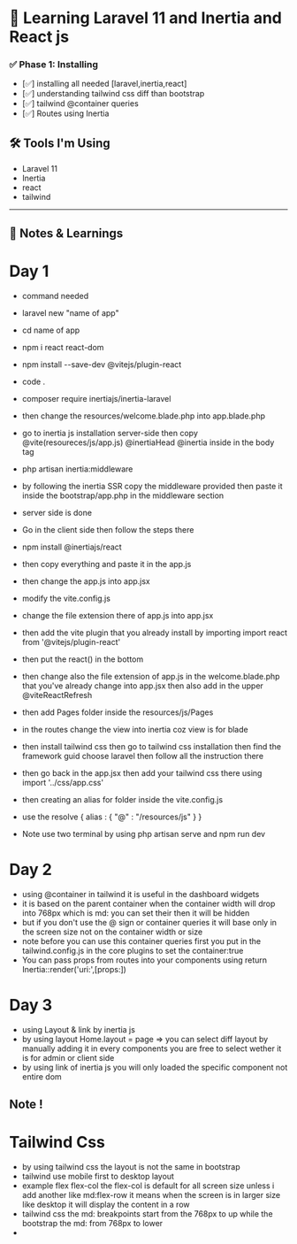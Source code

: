 # 🚀 Learning Laravel 11 and Inertia and React js

### ✅ Phase 1: Installing

- [✅] installing all needed [laravel,inertia,react]
- [✅] understanding tailwind css diff than bootstrap
- [✅] tailwind @container queries
- [✅] Routes using Inertia



## 🛠️ Tools I'm Using
- Laravel 11
- Inertia
- react
- tailwind 

---

## 🧠 Notes & Learnings

# Day 1
- command needed
- laravel new "name of app"
- cd name of app
- npm i react react-dom
- npm install --save-dev @vitejs/plugin-react
- code .
- composer require inertiajs/inertia-laravel
- then change the resources/welcome.blade.php into app.blade.php
- go to inertia js installation server-side then copy @vite(resoureces/js/app.js) @inertiaHead @inertia inside in the body tag
- php artisan inertia:middleware
- by following the inertia SSR copy the middleware provided then paste it inside the bootstrap/app.php in the middleware section
- server side is done
- Go in the client side then follow the steps there
- npm install @inertiajs/react
- then copy everything and paste it in the app.js
- then change the app.js into app.jsx
- modify the vite.config.js
- change the file extension there of app.js into app.jsx
- then add the vite plugin that you already install by importing import react from '@vitejs/plugin-react'
- then put the react() in the bottom
- then change also the file extension of app.js in the welcome.blade.php that you've already change into app.jsx then also add in the upper @viteReactRefresh
- then add Pages folder inside the resources/js/Pages
- in the routes change the view into inertia coz view is for blade

- then install tailwind css then go to tailwind css installation then find the framework guid choose laravel then follow all the instruction there
- then go back in the app.jsx then add your tailwind css there using import '../css/app.css'
- then creating an alias for folder inside the vite.config.js
- use the resolve {
    alias : {
        "@" : "/resources/js"
    }
}

- Note use two terminal by using php artisan serve and npm run dev

# Day 2
- using @container in tailwind it is useful in the dashboard widgets
- it is based on the parent container when the container width will drop into 768px which is md: you can set their then it will be hidden
- but if you don't use the @ sign or container queries it will base only in the screen size not on the container width or size
- note before you can use this container queries first you put in the tailwind.config.js in the core plugins to set the container:true
- You can pass props from routes into your components using return Inertia::render('uri:',[props:])

# Day 3
- using Layout & link by inertia js
- by using layout Home.layout = page => <RootLayout children={page} /> you can select diff layout by manually adding it in every components you are free to select wether it is for admin or client side
- by using link of inertia js you will only loaded the specific component not entire dom


## Note !
# Tailwind Css
- by using tailwind css the layout is not the same in bootstrap
- tailwind use mobile first to desktop layout
- example flex flex-col the flex-col is default for all screen size unless i add another like md:flex-row
it means when the screen is in larger size like desktop it will display the content in a row
- tailwind css the md: breakpoints start from the 768px to up while the bootstrap the md: from 768px to lower
- 